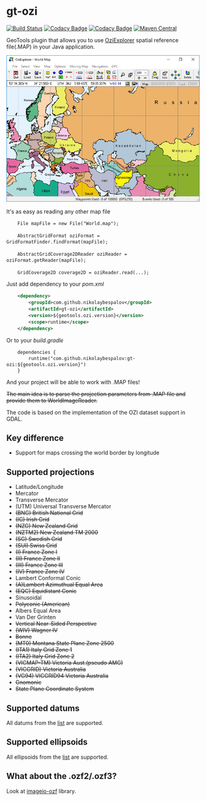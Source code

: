 # gt-ozi
[![Build Status](https://travis-ci.org/nikolaybespalov/gt-ozi.svg?branch=master)](https://travis-ci.org/nikolaybespalov/gt-ozi)
[![Codacy Badge](https://api.codacy.com/project/badge/Coverage/8c3475abc76c4885a5f72875edb0fd16)](https://www.codacy.com/app/nikolaybespalov/gt-ozi)
[![Codacy Badge](https://api.codacy.com/project/badge/Grade/8c3475abc76c4885a5f72875edb0fd16)](https://www.codacy.com/app/nikolaybespalov/gt-ozi)
[![Maven Central](https://maven-badges.herokuapp.com/maven-central/com.github.nikolaybespalov/gt-ozi/badge.svg)](https://maven-badges.herokuapp.com/maven-central/com.github.nikolaybespalov/gt-ozi)

GeoTools plugin that allows you to use [OziExplorer](http://www.oziexplorer3.com/) spatial reference file(.MAP) in your Java application.

![OziExplorer](README.png "OziExplorer")

It's as easy as reading any other map file
```
    File mapFile = new File("World.map");
    
    AbstractGridFormat oziFormat = GridFormatFinder.findFormat(mapFile);

    AbstractGridCoverage2DReader oziReader = oziFormat.getReader(mapFile);
    
    GridCoverage2D coverage2D = oziReader.read(...);
```
Just add dependency to your _pom.xml_
```xml
    <dependency>
        <groupId>com.github.nikolaybespalov</groupId>
        <artifactId>gt-ozi</artifactId>
        <version>${geotools.ozi.version}</version>
        <scope>runtime</scope>
    </dependency>
```
Or to your _build.gradle_
```
    dependencies {
        runtime("com.github.nikolaybespalov:gt-ozi:${geotools.ozi.version}")
    }
```
And your project will be able to work with .MAP files!

~~The main idea is to parse the projection parameters from .MAP file and provide them to WorldImageReader.~~

The code is based on the implementation of the OZI dataset support in GDAL.

## Key difference
- Support for maps crossing the world border by longitude

## Supported projections
- Latitude/Longitude
- Mercator
- Transverse Mercator
- (UTM) Universal Transverse Mercator
- ~~(BNG) British National Grid~~
- ~~(IG) Irish Grid~~
- ~~(NZG) New Zealand Grid~~
- ~~(NZTM2) New Zealand TM 2000~~
- ~~(SG) Swedish Grid~~
- ~~(SUI) Swiss Grid~~
- ~~(I) France Zone I~~
- ~~(II) France Zone II~~
- ~~(III) France Zone III~~
- ~~(IV) France Zone IV~~
- Lambert Conformal Conic
- ~~(A)Lambert Azimuthual Equal Area~~
- ~~(EQC) Equidistant Conic~~
- Sinusoidal
- ~~Polyconic (American)~~
- Albers Equal Area
- Van Der Grinten
- ~~Vertical Near-Sided Perspective~~
- ~~(WIV) Wagner IV~~
- ~~Bonne~~
- ~~(MT0) Montana State Plane Zone 2500~~
- ~~(ITA1) Italy Grid Zone 1~~
- ~~(ITA2) Italy Grid Zone 2~~
- ~~(VICMAP-TM) Victoria Aust.(pseudo AMG)~~
- ~~(VICGRID) Victoria Australia~~
- ~~(VG94) VICGRID94 Victoria Australia~~
- ~~Gnomonic~~
- ~~State Plane Coordinate System~~

## Supported datums
All datums from the [list](http://www.oziexplorer3.com/namesearch/datum_list.html) are supported.

## Supported ellipsoids
All ellipsoids from the [list](http://www.oziexplorer3.com/eng/help/userdatums.html) are supported.

## What about the .ozf2/.ozf3?
Look at [imageio-ozf](https://github.com/nikolaybespalov/imageio-ozf) library.

